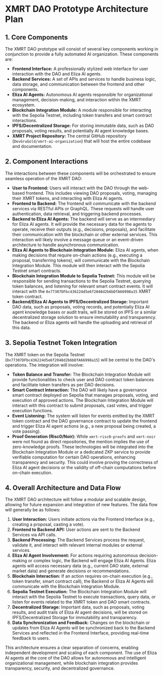 
# XMRT DAO Prototype Architecture Plan

## 1. Core Components

The XMRT DAO prototype will consist of several key components working in conjunction to provide a fully automated AI organization. These components are:

*   **Frontend Interface:** A professionally stylized web interface for user interaction with the DAO and Eliza AI agents.
*   **Backend Services:** A set of APIs and services to handle business logic, data storage, and communication between the frontend and other components.
*   **Eliza AI Agents:** Autonomous AI agents responsible for organizational management, decision-making, and interaction within the XMRT ecosystem.
*   **Blockchain Integration Module:** A module responsible for interacting with the Sepolia Testnet, including token transfers and smart contract interactions.
*   **IPFS/Decentralized Storage:** For storing immutable data, such as DAO proposals, voting results, and potentially AI agent knowledge bases.
*   **XMRT Project Repository:** The central GitHub repository (`DevGruGold/xmrt-ai-organization`) that will host the entire codebase and documentation.




## 2. Component Interactions

The interactions between these components will be orchestrated to ensure seamless operation of the XMRT DAO:

*   **User to Frontend:** Users will interact with the DAO through the web-based frontend. This includes viewing DAO proposals, voting, managing their XMRT tokens, and interacting with Eliza AI agents.
*   **Frontend to Backend:** The frontend will communicate with the backend services via RESTful APIs or GraphQL. These requests will handle user authentication, data retrieval, and triggering backend processes.
*   **Backend to Eliza AI Agents:** The backend will serve as an intermediary for Eliza AI agents. It will provide the necessary data for the agents to operate, receive their outputs (e.g., decisions, proposals), and facilitate their communication with the blockchain or other external services. This interaction will likely involve a message queue or an event-driven architecture to handle asynchronous communication.
*   **Eliza AI Agents to Blockchain Integration Module:** Eliza AI agents, when making decisions that require on-chain actions (e.g., executing a proposal, transferring tokens), will communicate with the Blockchain Integration Module. This module will then interact with the Sepolia Testnet smart contracts.
*   **Blockchain Integration Module to Sepolia Testnet:** This module will be responsible for sending transactions to the Sepolia Testnet, querying token balances, and listening for relevant smart contract events. It will interact with the `0x77307DFbc436224d5e6f2048d2b6bDfA66998a15` XMRT token contract.
*   **Backend/Eliza AI Agents to IPFS/Decentralized Storage:** Important DAO data, such as proposals, voting records, and potentially Eliza AI agent knowledge bases or audit trails, will be stored on IPFS or a similar decentralized storage solution to ensure immutability and transparency. The backend or Eliza agents will handle the uploading and retrieval of this data.




## 3. Sepolia Testnet Token Integration

The XMRT token on the Sepolia Testnet (`0x77307DFbc436224d5e6f2048d2b6bDfA66998a15`) will be central to the DAO's operations. The integration will involve:

*   **Token Balance and Transfer:** The Blockchain Integration Module will provide functionalities to check user and DAO contract token balances and facilitate token transfers as per DAO decisions.
*   **Smart Contract Interaction:** The DAO will likely have a governance smart contract deployed on Sepolia that manages proposals, voting, and execution of approved actions. The Blockchain Integration Module will interact with this contract to submit proposals, cast votes, and trigger execution functions.
*   **Event Listening:** The system will listen for events emitted by the XMRT token contract and the DAO governance contract to update the frontend and trigger Eliza AI agent actions (e.g., a new proposal being created, a vote passing).
*   **Proof Generation (Risc0/Noir):** While `xmrt-risc0-proofs` and `xmrt-noir` were not found as direct repositories, the mention implies the use of zero-knowledge proofs. These technologies will be integrated into the Blockchain Integration Module or a dedicated ZKP service to provide verifiable computation for certain DAO operations, enhancing transparency and security. This could involve proving the correctness of Eliza AI agent decisions or the validity of off-chain computations before on-chain execution.




## 4. Overall Architecture and Data Flow

The XMRT DAO architecture will follow a modular and scalable design, allowing for future expansion and integration of new features. The data flow will generally be as follows:

1.  **User Interaction:** Users initiate actions via the Frontend Interface (e.g., creating a proposal, casting a vote).
2.  **Frontend to Backend API:** User actions are sent to the Backend Services via API calls.
3.  **Backend Processing:** The Backend Services process the request, validate it, and interact with relevant internal modules or external services.
4.  **Eliza AI Agent Involvement:** For actions requiring autonomous decision-making or complex logic, the Backend will engage Eliza AI Agents. Eliza agents will access necessary data (e.g., current DAO state, external market data) and generate decisions or recommendations.
5.  **Blockchain Interaction:** If an action requires on-chain execution (e.g., token transfer, smart contract call), the Backend or Eliza AI Agents will communicate with the Blockchain Integration Module.
6.  **Sepolia Testnet Execution:** The Blockchain Integration Module will interact with the Sepolia Testnet to execute transactions, query data, or listen for events related to the XMRT token and DAO smart contracts.
7.  **Decentralized Storage:** Important data, such as proposals, voting results, and audit trails of Eliza AI agent decisions, will be stored on IPFS/Decentralized Storage for immutability and transparency.
8.  **Data Synchronization and Feedback:** Changes on the blockchain or updates from Eliza AI Agents will be synchronized back to the Backend Services and reflected in the Frontend Interface, providing real-time feedback to users.

This architecture ensures a clear separation of concerns, enabling independent development and scaling of each component. The use of Eliza AI agents at the core of the DAO allows for autonomous and intelligent organizational management, while blockchain integration provides transparency, security, and decentralized governance.



